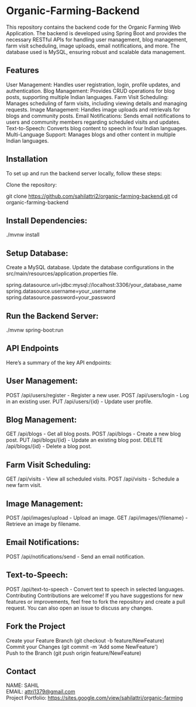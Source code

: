 # Organic-Farming-Backend
This repository contains the backend code for the Organic Farming Web Application. The backend is developed using Spring Boot and provides the necessary RESTful APIs for handling user management, blog management, farm visit scheduling, image uploads, email notifications, and more. The database used is MySQL, ensuring robust and scalable data management.

## Features
User Management: Handles user registration, login, profile updates, and authentication.
Blog Management: Provides CRUD operations for blog posts, supporting multiple Indian languages.
Farm Visit Scheduling: Manages scheduling of farm visits, including viewing details and managing requests.
Image Management: Handles image uploads and retrievals for blogs and community posts.
Email Notifications: Sends email notifications to users and community members regarding scheduled visits and updates.
Text-to-Speech: Converts blog content to speech in four Indian languages.
Multi-Language Support: Manages blogs and other content in multiple Indian languages.
## Installation
To set up and run the backend server locally, follow these steps:

Clone the repository:

git clone https://github.com/sahilattri2/organic-farming-backend.git
cd organic-farming-backend
## Install Dependencies:
./mvnw install
## Setup Database:
Create a MySQL database.
Update the database configurations in the src/main/resources/application.properties file.

spring.datasource.url=jdbc:mysql://localhost:3306/your_database_name
spring.datasource.username=your_username
spring.datasource.password=your_password
## Run the Backend Server:

./mvnw spring-boot:run

## API Endpoints
Here’s a summary of the key API endpoints:

## User Management:

POST /api/users/register - Register a new user.
POST /api/users/login - Log in an existing user.
PUT /api/users/{id} - Update user profile.
## Blog Management:

GET /api/blogs - Get all blog posts.
POST /api/blogs - Create a new blog post.
PUT /api/blogs/{id} - Update an existing blog post.
DELETE /api/blogs/{id} - Delete a blog post.
## Farm Visit Scheduling:

GET /api/visits - View all scheduled visits.
POST /api/visits - Schedule a new farm visit.
## Image Management:

POST /api/images/upload - Upload an image.
GET /api/images/{filename} - Retrieve an image by filename.
## Email Notifications:

POST /api/notifications/send - Send an email notification.
## Text-to-Speech:

POST /api/text-to-speech - Convert text to speech in selected languages.
Contributing
Contributions are welcome! If you have suggestions for new features or improvements, feel free to fork the repository and create a pull request. You can also open an issue to discuss any changes.

## Fork the Project<br />
Create your Feature Branch (git checkout -b feature/NewFeature)<br />
Commit your Changes (git commit -m 'Add some NewFeature')<br />
Push to the Branch (git push origin feature/NewFeature)<br />

## Contact
NAME: SAHIL <br />
EMAIL: attri1379@gmail.com<br />
Project Portfolio: https://sites.google.com/view/sahilattri/organic-farming

